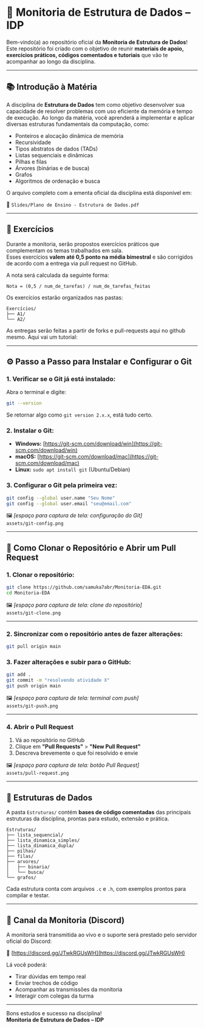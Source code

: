 
# 🧠 Monitoria de Estrutura de Dados – IDP

Bem-vindo(a) ao repositório oficial da **Monitoria de Estrutura de Dados**!  
Este repositório foi criado com o objetivo de reunir **materiais de apoio, exercícios práticos, códigos comentados e tutoriais** que vão te acompanhar ao longo da disciplina.

---

## 📚 Introdução à Matéria

A disciplina de **Estrutura de Dados** tem como objetivo desenvolver sua capacidade de resolver problemas com uso eficiente da memória e tempo de execução. Ao longo da matéria, você aprenderá a implementar e aplicar diversas estruturas fundamentais da computação, como:

- Ponteiros e alocação dinâmica de memória
- Recursividade
- Tipos abstratos de dados (TADs)
- Listas sequenciais e dinâmicas
- Pilhas e filas
- Árvores (binárias e de busca)
- Grafos
- Algoritmos de ordenação e busca

O arquivo completo com a ementa oficial da disciplina está disponível em:

📄 `Slides/Plano de Ensino - Estrutura de Dados.pdf`

---

## 📝 Exercícios

Durante a monitoria, serão propostos exercícios práticos que complementam os temas trabalhados em sala.  
Esses exercícios **valem até 0,5 ponto na média bimestral** e são corrigidos de acordo com a entrega via pull request no GitHub.

A nota será calculada da seguinte forma:

```
Nota = (0,5 / num_de_tarefas) / num_de_tarefas_feitas
```

Os exercícios estarão organizados nas pastas:

```
Exercícios/
├── A1/
└── A2/
```
As entregas serão feitas a partir de forks e pull-requests aqui no github mesmo. Aqui vai um tutorial:

---

## ⚙️ Passo a Passo para Instalar e Configurar o Git

### 1. Verificar se o Git já está instalado:

Abra o terminal e digite:

```bash
git --version
```

Se retornar algo como `git version 2.x.x`, está tudo certo.

### 2. Instalar o Git:

- **Windows:** [https://git-scm.com/download/win](https://git-scm.com/download/win)
- **macOS:** [https://git-scm.com/download/mac](https://git-scm.com/download/mac)
- **Linux:** `sudo apt install git` (Ubuntu/Debian)

### 3. Configurar o Git pela primeira vez:

```bash
git config --global user.name "Seu Nome"
git config --global user.email "seu@email.com"
```

🖼️ *[espaço para captura de tela: configuração do Git]*  
`assets/git-config.png`

---

## 🧭 Como Clonar o Repositório e Abrir um Pull Request

### 1. Clonar o repositório:

```bash
git clone https://github.com/samuka7abr/Monitoria-EDA.git
cd Monitoria-EDA
```

🖼️ *[espaço para captura de tela: clone do repositório]*  
`assets/git-clone.png`

---

### 2. Sincronizar com o repositório antes de fazer alterações:

```bash
git pull origin main
```

### 3. Fazer alterações e subir para o GitHub:

```bash
git add .
git commit -m "resolvendo atividade X"
git push origin main
```

🖼️ *[espaço para captura de tela: terminal com push]*  
`assets/git-push.png`

---

### 4. Abrir o Pull Request

1. Vá ao repositório no GitHub
2. Clique em **"Pull Requests"** > **"New Pull Request"**
3. Descreva brevemente o que foi resolvido e envie

🖼️ *[espaço para captura de tela: botão Pull Request]*  
`assets/pull-request.png`

---

## 📂 Estruturas de Dados

A pasta `Estruturas/` contém **bases de código comentadas** das principais estruturas da disciplina, prontas para estudo, extensão e prática.

```
Estruturas/
├── lista_sequencial/
├── lista_dinamica_simples/
├── lista_dinamica_dupla/
├── pilhas/
├── filas/
├── arvores/
│   ├── binaria/
│   └── busca/
└── grafos/
```

Cada estrutura conta com arquivos `.c` e `.h`, com exemplos prontos para compilar e testar.

---

## 🧵 Canal da Monitoria (Discord)

A monitoria será transmitida ao vivo e o suporte será prestado pelo servidor oficial do Discord:

🔗 [https://discord.gg/JTwkRGUsWH](https://discord.gg/JTwkRGUsWH)

Lá você poderá:
- Tirar dúvidas em tempo real
- Enviar trechos de código
- Acompanhar as transmissões da monitoria
- Interagir com colegas da turma

---

Bons estudos e sucesso na disciplina!  
**Monitoria de Estrutura de Dados – IDP**